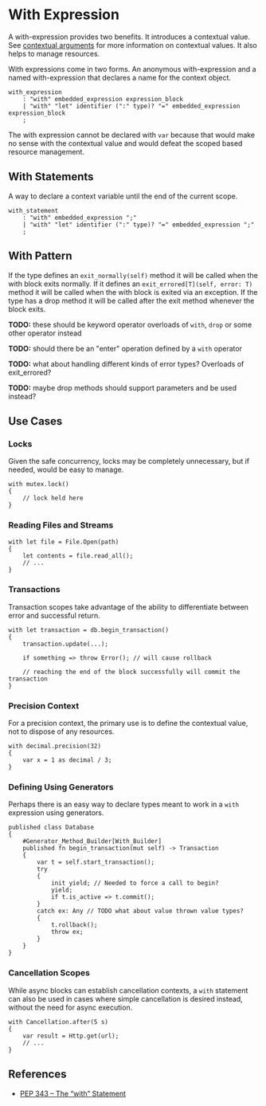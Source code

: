 # With Expression

A with-expression provides two benefits. It introduces a contextual value. See [contextual
arguments](optional-arguments.md#contextual-arguments) for more information on contextual values.
It also helps to manage resources.

With expressions come in two forms. An anonymous with-expression and a named with-expression that
declares a name for the context object.

```grammar
with_expression
    : "with" embedded_expression expression_block
    | "with" "let" identifier (":" type)? "=" embedded_expression expression_block
    ;
```

The with expression cannot be declared with `var` because that would make no sense with the
contextual value and would defeat the scoped based resource management.

## With Statements

A way to declare a context variable until the end of the current scope.

```grammar
with_statement
    : "with" embedded_expression ";"
    | "with" "let" identifier (":" type)? "=" embedded_expression ";"
    ;
```

## With Pattern

If the type defines an `exit_normally(self)` method it will be called when the with block exits
normally. If it defines an `exit_errored[T](self, error: T)` method it will be called when the with
block is exited via an exception. If the type has a drop method it will be called after the exit
method whenever the block exits.

**TODO:** these should be keyword operator overloads of `with`, `drop` or some other operator instead

**TODO:** should there be an "enter" operation defined by a `with` operator

**TODO:** what about handling different kinds of error types? Overloads of exit_errored?

**TODO:** maybe drop methods should support parameters and be used instead?

## Use Cases

### Locks

Given the safe concurrency, locks may be completely unnecessary, but if needed, would be easy to
manage.

```azoth
with mutex.lock()
{
    // lock held here
}
```

### Reading Files and Streams

```azoth
with let file = File.Open(path)
{
    let contents = file.read_all();
    // ...
}
```

### Transactions

Transaction scopes take advantage of the ability to differentiate between error and successful
return.

```azoth
with let transaction = db.begin_transaction()
{
    transaction.update(...);

    if something => throw Error(); // will cause rollback

    // reaching the end of the block successfully will commit the transaction
}
```

### Precision Context

For a precision context, the primary use is to define the contextual value, not to dispose of any
resources.

```azoth
with decimal.precision(32)
{
    var x = 1 as decimal / 3;
}
```

### Defining Using Generators

Perhaps there is an easy way to declare types meant to work in a `with` expression using generators.

```azoth
published class Database
{
    #Generator_Method_Builder[With_Builder]
    published fn begin_transaction(mut self) -> Transaction
    {
        var t = self.start_transaction();
        try
        {
            init yield; // Needed to force a call to begin?
            yield;
            if t.is_active => t.commit();
        }
        catch ex: Any // TODO what about value thrown value types?
        {
            t.rollback();
            throw ex;
        }
    }
}
```

### Cancellation Scopes

While async blocks can establish cancellation contexts, a `with` statement can also be used in cases
where simple cancellation is desired instead, without the need for async execution.

```azoth
with Cancellation.after(5 s)
{
    var result = Http.get(url);
    // ...
}
```

## References

* [PEP 343 – The “with” Statement](https://peps.python.org/pep-0343/)
